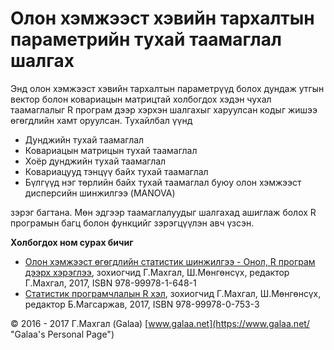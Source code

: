 # Олон хэмжээст хэвийн тархалтын параметрийн тухай таамаглал шалгах

Энд олон хэмжээст хэвийн тархалтын параметрүүд болох дундаж утгын вектор болон ковариацын матрицтай холбогдох хэдэн чухал таамаглалыг R програм дээр хэрхэн шалгахыг харуулсан кодыг жишээ өгөгдлийн хамт оруулсан. Тухайлбал үүнд

* Дунджийн тухай таамаглал
* Ковариацын матрицын тухай таамаглал
* Хоёр дунджийн тухай таамаглал
* Ковариацууд тэнцүү байх тухай таамаглал
* Бүлгүүд нэг төрлийн байх тухай таамаглал буюу олон хэмжээст дисперсийн шинжилгээ (MANOVA)

зэрэг багтана. Мөн эдгээр таамаглалуудыг шалгахад ашиглаж болох R програмын багц болон функцийг зэрэгцүүлэн авч үзсэн.

**Холбогдох ном сурах бичиг**

* [Олон хэмжээст өгөгдлийн статистик шинжилгээ - Онол, R програм дээрх хэрэглээ](https://www.magadlal.com/books/id-3.html), зохиогчид Г.Махгал, Ш.Мөнгөнсүх, редактор Г.Махгал, 2017, ISBN 978-99978-1-648-1
* [Статистик програмчлалын R хэл](https://www.magadlal.com/books/id-2.html), зохиогчид Г.Махгал, Ш.Мөнгөнсүх, редактор Б.Магсаржав, 2017, ISBN 978-99978-0-753-3

© 2016 - 2017 Г.Махгал (Galaa) [www.galaa.net](https://www.galaa.net/ "Galaa's Personal Page")
